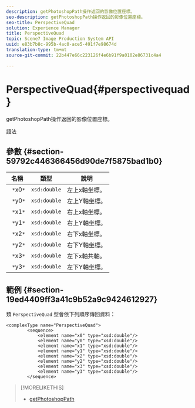 ```yaml
---
description: getPhotoshopPath操作返回的影像位置座標。
seo-description: getPhotoshopPath操作返回的影像位置座標。
seo-title: PerspectiveQuad
solution: Experience Manager
title: PerspectiveQuad
topic: Scene7 Image Production System API
uuid: e83b7b8c-995b-4ac0-ace5-491f7e98674d
translation-type: tm+mt
source-git-commit: 22b447e66c223126f4e6b91f9a0102e86731c4a4

---
```



# PerspectiveQuad{#perspectivequad}

getPhotoshopPath操作返回的影像位置座標。

語法

## 參數 {#section-59792c446366456d90de7f5875bad1b0}

| 名稱 | 類型 | 說明 |
|---|---|---|
| ` *`x0`*` | `xsd:double` | 左上x軸坐標。 |
| ` *`y0`*` | `xsd:double` | 左上Y軸坐標。 |
| ` *`x1`*` | `xsd:double` | 右上x軸坐標。 |
| ` *`y1`*` | `xsd:double` | 右上Y軸坐標。 |
| ` *`x2`*` | `xsd:double` | 右下x軸坐標。 |
| ` *`y2`*` | `xsd:double` | 右下Y軸坐標。 |
| ` *`x3`*` | `xsd:double` | 左下x軸共軸。 |
| ` *`y3`*` | `xsd:double` | 左下Y軸坐標。 |

## 範例 {#section-19ed4409ff3a41c9b52a9c9424612927}

類 `PerspectiveQuad` 型會依下列順序傳回資料：

```
<complexType name="PerspectiveQuad">
        <sequence>
            <element name="x0" type="xsd:double"/>
            <element name="y0" type="xsd:double"/>
            <element name="x1" type="xsd:double"/>
            <element name="y1" type="xsd:double"/>
            <element name="x2" type="xsd:double"/>
            <element name="y2" type="xsd:double"/>
            <element name="x3" type="xsd:double"/>
            <element name="y3" type="xsd:double"/>
        </sequence>
```

>[!MORELIKETHIS]
>
>* [getPhotoshopPath](../../operations/c-operations-intro/c-methods/r-get-photoshop-path.md#reference-545f902f84194951ac04e947fdc803b9)

